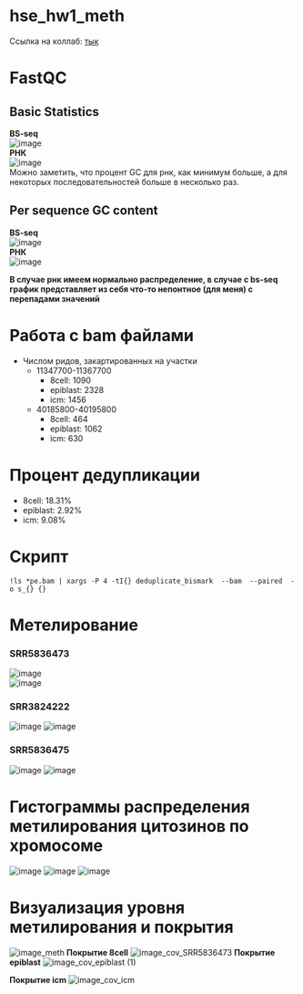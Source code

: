 # hse_hw1_meth  
Ссылка на коллаб: [тык](https://colab.research.google.com/drive/1vAPpML5hLf_LxAgX2YQBcddD2EExCZ88?usp=sharing)  

# FastQC
## Basic Statistics
**BS-seq**  
![image](https://user-images.githubusercontent.com/49417479/155021915-3075eb63-cee1-4dcc-a680-2941df9f3581.png)  
**РНК**  
![image](https://user-images.githubusercontent.com/49417479/155022130-efe49474-377b-4393-bb9a-0508b9196221.png)  
Можно заметить, что процент GC для рнк, как минимум больше, а для некоторых последовательностей больше в несколько раз.   

## Per sequence GC content
**BS-seq**  
![image](https://user-images.githubusercontent.com/49417479/155022749-35764c0e-4a1f-4592-869a-8f6873800f3d.png)  
**РНК**  
![image](https://user-images.githubusercontent.com/49417479/155022812-1a55f7c8-a799-47cc-b4fb-b67a99e47088.png)  

**В случае рнк имеем нормально распределение, в случае с bs-seq график представляет из себя что-то непонтное (для меня) с перепадами значений**  

# Работа с bam файлами  
- Числом ридов, закартированных на участки
  - 11347700-11367700
    - 8cell: 1090
    - epiblast: 2328
    - icm: 1456
  - 40185800-40195800
    - 8cell: 464
    - epiblast: 1062
    - icm: 630
# Процент дедупликации  
- 8cell: 18.31%
- epiblast: 2.92%
- icm: 9.08%

# Скрипт
```shell
!ls *pe.bam | xargs -P 4 -tI{} deduplicate_bismark  --bam  --paired  -o s_{} {}
```

# Метелирование
### SRR5836473  
![image](https://user-images.githubusercontent.com/49417479/155021216-75d63157-3a7c-4717-9af0-932f71501a5e.png)  
![image](https://user-images.githubusercontent.com/49417479/155021240-9911a59f-13c3-4cbc-a9ee-da4626b24260.png)  


### SRR3824222
![image](https://user-images.githubusercontent.com/49417479/155021275-92f9f0b6-e5c1-404f-843b-79172cbc6e84.png)
![image](https://user-images.githubusercontent.com/49417479/155021299-48066e14-c339-49fd-8ac6-6cb6be682d0f.png)


### SRR5836475
![image](https://user-images.githubusercontent.com/49417479/155020968-8fcd2485-6327-4394-b12b-e72f0a4ecf8e.png)
![image](https://user-images.githubusercontent.com/49417479/155020987-231fa3f1-6768-4284-9b48-224a79515fb7.png)

# Гистограммы распределения метилирования цитозинов по хромосоме
![image](https://user-images.githubusercontent.com/49417479/155021515-6a6f09e8-c08f-4e87-82ef-0cdf59a78ffc.png)
![image](https://user-images.githubusercontent.com/49417479/155021537-cd01b16b-7b25-4106-b1bf-5e0f3d3ea961.png)
![image](https://user-images.githubusercontent.com/49417479/155021568-1b674fb7-9b3d-49f2-8ad2-d4f2a68cb7b2.png)

# Визуализация уровня метилирования и покрытия
![image_meth](https://user-images.githubusercontent.com/49417479/155021682-735d415a-eb89-404e-9ac6-18f1ac8bbbfd.png)
**Покрытие 8cell**
![image_cov_SRR5836473](https://user-images.githubusercontent.com/49417479/155021757-5930e2e3-7d0a-47f6-9d3f-df318caa4932.png)
**Покрытие epiblast**
![image_cov_epiblast (1)](https://user-images.githubusercontent.com/49417479/155021801-c2e18610-902b-422e-999f-a29bc444927a.png)

**Покрытие icm**
![image_cov_icm](https://user-images.githubusercontent.com/49417479/155021730-df550da4-2c23-410d-aa33-7486520dbc8a.png)


